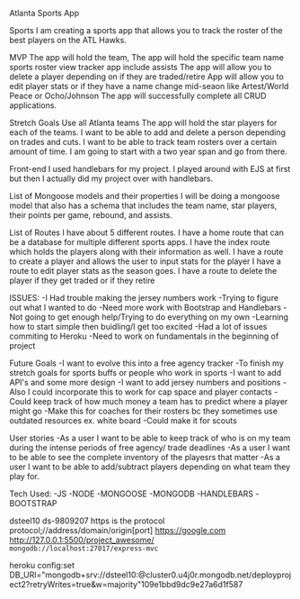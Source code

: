 Atlanta Sports App 

Sports
I am creating a sports app that allows you to track the roster of the best players on the ATL Hawks. 

MVP
The app will hold the team,
The app will hold the specific team name sports roster view tracker app
include assists
The app will allow you to delete a player depending on if they are traded/retire 
App will allow you to edit player stats or if they have a name change mid-seaon like 
Artest/World Peace or Ocho/Johnson
The app will successfully complete all CRUD applications. 



Stretch Goals
Use all Atlanta teams
The app will hold the star players for each of the teams.
I want to be able to add and delete a person depending on trades and cuts.
I want to be able to track team rosters over a certain amount of time. I am going to start with a two year span and go from there.


Front-end
I used handlebars for my project. I played around with EJS at first but then I actually did my project over with handlebars. 

List of Mongoose models and their properties
I will be doing a mongoose model that also has a schema that includes the team name, star players, their points per game, rebound, and assists.

List of Routes
I have about 5 different routes. 
I have a home route that can be a database for multiple different sports apps. 
I have the index route which holds the players along with their information as well.
I have a route to create a player and allows the user to input stats for the player 
I have a route to edit player stats as the season goes. 
I have a route to delete the player if they get traded or if they retire 

ISSUES:
-I Had trouble making the jersey numbers work 
-Trying to figure out what I wanted to do 
-Need more work with Bootstrap and Handlebars
-Not going to get enough help/Trying to do everything on my own
-Learning how to start simple then buidling/I get too excited
-Had a lot of issues commiting to Heroku
-Need to work on fundamentals in the beginning of project

Future Goals
-I want to evolve this into a free agency tracker 
-To finish my stretch goals for sports buffs or people who work in sports 
-I want to add API's and some more design 
-I want to add jersey numbers and positions 
-Also I could incorporate this to work for cap space and player contacts 
-Could keep track of how much money a team has to predict where a player might go
-Make this for coaches for their rosters bc they sometimes use outdated resources ex. white board
-Could make it for scouts 


User stories
-As a user I want to be able to keep track of who is on my team during the 
intense periods of free agency/ trade deadlines
-As a user I want to be able to see the complete inventory of the playesrs that matter
-As a user I want to be able to add/subtract players depending on what team they play for.  


Tech Used: 
-JS
-NODE
-MONGOOSE
-MONGODB
-HANDLEBARS
-BOOTSTRAP



dsteel10
ds-9809207
https is the protocol 
protocol;//address/domain/origin[port]
https://google.com
http://127.0.0.1:5500/project_awesome/
`mongodb://localhost:27017/express-mvc`


heroku config:set DB_URl="mongodb+srv://dsteel10:<ds-9809207>@cluster0.u4j0r.mongodb.net/deployproject2?retryWrites=true&w=majority"109e1bbd9dc9e27a6d1f587